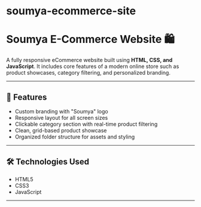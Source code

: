 # soumya-ecommerce-site
# Soumya E-Commerce Website 🛍️

A fully responsive eCommerce website built using **HTML, CSS, and JavaScript**. It includes core features of a modern online store such as product showcases, category filtering, and personalized branding.

---

## 🚀 Features

- Custom branding with "Soumya" logo
- Responsive layout for all screen sizes
- Clickable category section with real-time product filtering
- Clean, grid-based product showcase
- Organized folder structure for assets and styling

---

## 🛠 Technologies Used

- HTML5
- CSS3
- JavaScript

---


